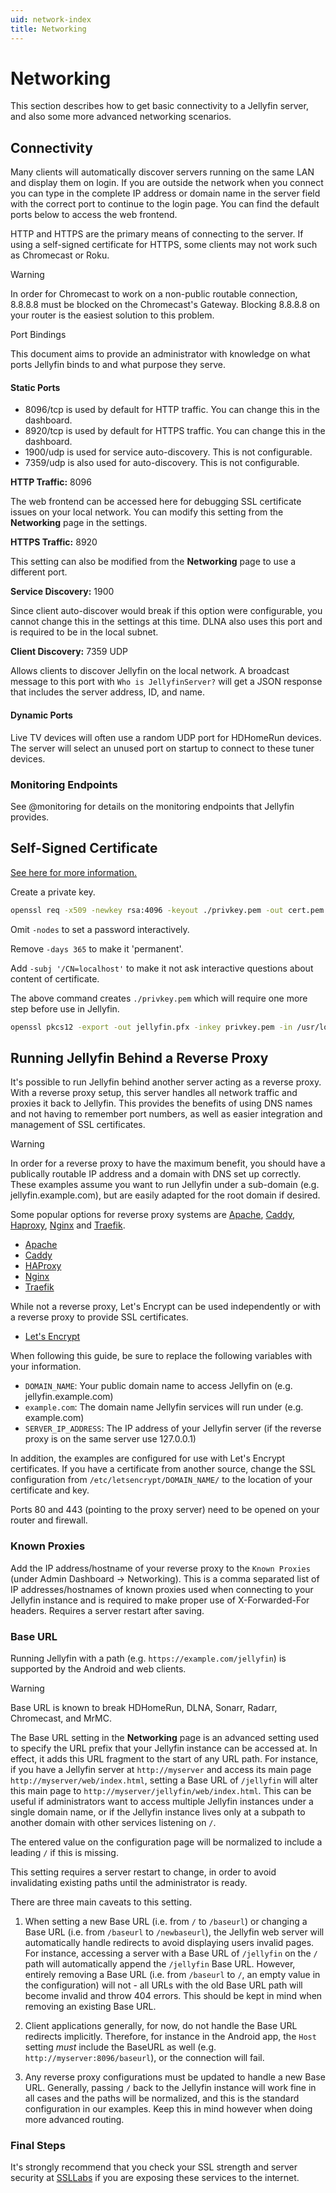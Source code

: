 ```yaml
---
uid: network-index
title: Networking
---
```


# Networking

This section describes how to get basic connectivity to a Jellyfin server, and also some more advanced networking scenarios.

## Connectivity

Many clients will automatically discover servers running on the same LAN and display them on login. If you are outside the network when you connect you can type in the complete IP address or domain name in the server field with the correct port to continue to the login page. You can find the default ports below to access the web frontend.

HTTP and HTTPS are the primary means of connecting to the server. If using a self-signed certificate for HTTPS, some clients may not work such as Chromecast or Roku.

> [!WARNING]
> In order for Chromecast to work on a non-public routable connection, 8.8.8.8 must be blocked on the Chromecast's Gateway. Blocking 8.8.8.8 on your router is the easiest solution to this problem.

 Port Bindings

This document aims to provide an administrator with knowledge on what ports Jellyfin binds to and what purpose they serve.

#### Static Ports

* 8096/tcp is used by default for HTTP traffic. You can change this in the dashboard.
* 8920/tcp is used by default for HTTPS traffic. You can change this in the dashboard.
* 1900/udp is used for service auto-discovery. This is not configurable.
* 7359/udp is also used for auto-discovery. This is not configurable.

**HTTP Traffic:** 8096

The web frontend can be accessed here for debugging SSL certificate issues on your local network. You can modify this setting from the **Networking** page in the settings.

**HTTPS Traffic:** 8920

This setting can also be modified from the **Networking** page to use a different port.

**Service Discovery:** 1900

Since client auto-discover would break if this option were configurable, you cannot change this in the settings at this time. DLNA also uses this port and is required to be in the local subnet.

**Client Discovery:** 7359 UDP

Allows clients to discover Jellyfin on the local network. A broadcast message to this port with `Who is JellyfinServer?` will get a JSON response that includes the server address, ID, and name.

#### Dynamic Ports

Live TV devices will often use a random UDP port for HDHomeRun devices. The server will select an unused port on startup to connect to these tuner devices.

### Monitoring Endpoints

See @monitoring for details on the monitoring endpoints that Jellyfin provides.

## Self-Signed Certificate

[See here for more information.](https://www.sslshopper.com/article-most-common-openssl-commands.html)

Create a private key.

```sh
openssl req -x509 -newkey rsa:4096 -keyout ./privkey.pem -out cert.pem -days 365 -nodes -subj '/CN=jellyfin.lan'
```

Omit `-nodes` to set a password interactively.

Remove `-days 365` to make it 'permanent'.

Add `-subj '/CN=localhost'` to make it not ask interactive questions about content of certificate.

The above command creates `./privkey.pem` which will require one more step before use in Jellyfin.

```sh
openssl pkcs12 -export -out jellyfin.pfx -inkey privkey.pem -in /usr/local/etc/letsencrypt/live/domain.org/cert.pem -passout pass:
```

## Running Jellyfin Behind a Reverse Proxy

It's possible to run Jellyfin behind another server acting as a reverse proxy.  With a reverse proxy setup, this server handles all network traffic and proxies it back to Jellyfin. This provides the benefits of using DNS names and not having to remember port numbers, as well as easier integration and management of SSL certificates.

> [!WARNING]
> In order for a reverse proxy to have the maximum benefit, you should have a publically routable IP address and a domain with DNS set up correctly.
> These examples assume you want to run Jellyfin under a sub-domain (e.g. jellyfin.example.com), but are easily adapted for the root domain if desired.

Some popular options for reverse proxy systems are [Apache](https://httpd.apache.org), [Caddy](https://caddyserver.com), [Haproxy](https://www.haproxy.com), [Nginx](https://www.nginx.com) and [Traefik](https://traefik.io).

* [Apache](xref:network-reverse-proxy-apache)
* [Caddy](xref:network-reverse-proxy-caddy)
* [HAProxy](xref:network-reverse-proxy-haproxy)
* [Nginx](xref:network-reverse-proxy-nginx)
* [Traefik](xref:network-reverse-proxy-traefik)

While not a reverse proxy, Let's Encrypt can be used independently or with a reverse proxy to provide SSL certificates.

* [Let's Encrypt](xref:network-letsencrypt)

When following this guide, be sure to replace the following variables with your information.

* `DOMAIN_NAME`: Your public domain name to access Jellyfin on (e.g. jellyfin.example.com)
* `example.com`: The domain name Jellyfin services will run under (e.g. example.com)
* `SERVER_IP_ADDRESS`: The IP address of your Jellyfin server (if the reverse proxy is on the same server use 127.0.0.1)

In addition, the examples are configured for use with Let's Encrypt certificates. If you have a certificate from another source, change the SSL configuration from `/etc/letsencrypt/DOMAIN_NAME/` to the location of your certificate and key.

Ports 80 and 443 (pointing to the proxy server) need to be opened on your router and firewall.

### Known Proxies

Add the IP address/hostname of your reverse proxy to the `Known Proxies` (under Admin Dashboard -> Networking).  This is a comma separated list of IP addresses/hostnames of known proxies used when connecting to your Jellyfin instance and is required to make proper use of X-Forwarded-For headers. Requires a server restart after saving.

### Base URL

Running Jellyfin with a path (e.g. `https://example.com/jellyfin`) is supported by the Android and web clients.

> [!WARNING]
> Base URL is known to break HDHomeRun, DLNA, Sonarr, Radarr, Chromecast, and MrMC.

The Base URL setting in the **Networking** page is an advanced setting used to specify the URL prefix that your Jellyfin instance can be accessed at. In effect, it adds this URL fragment to the start of any URL path. For instance, if you have a Jellyfin server at `http://myserver` and access its main page `http://myserver/web/index.html`, setting a Base URL of `/jellyfin` will alter this main page to `http://myserver/jellyfin/web/index.html`. This can be useful if administrators want to access multiple Jellyfin instances under a single domain name, or if the Jellyfin instance lives only at a subpath to another domain with other services listening on `/`.

The entered value on the configuration page will be normalized to include a leading `/` if this is missing.

This setting requires a server restart to change, in order to avoid invalidating existing paths until the administrator is ready.

There are three main caveats to this setting.

1. When setting a new Base URL (i.e. from `/` to `/baseurl`) or changing a Base URL (i.e. from `/baseurl` to `/newbaseurl`), the Jellyfin web server will automatically handle redirects to avoid displaying users invalid pages. For instance, accessing a server with a Base URL of `/jellyfin` on the `/` path will automatically append the `/jellyfin` Base URL. However, entirely removing a Base URL (i.e. from `/baseurl` to `/`, an empty value in the configuration) will not - all URLs with the old Base URL path will become invalid and throw 404 errors. This should be kept in mind when removing an existing Base URL.

2. Client applications generally, for now, do not handle the Base URL redirects implicitly. Therefore, for instance in the Android app, the `Host` setting *must* include the BaseURL as well (e.g. `http://myserver:8096/baseurl`), or the connection will fail.

3. Any reverse proxy configurations must be updated to handle a new Base URL. Generally, passing `/` back to the Jellyfin instance will work fine in all cases and the paths will be normalized, and this is the standard configuration in our examples. Keep this in mind however when doing more advanced routing.

### Final Steps

It's strongly recommend that you check your SSL strength and server security at [SSLLabs](https://www.ssllabs.com/ssltest/analyze.html) if you are exposing these services to the internet.
